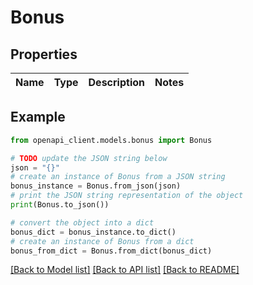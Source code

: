 # Bonus


## Properties

Name | Type | Description | Notes
------------ | ------------- | ------------- | -------------

## Example

```python
from openapi_client.models.bonus import Bonus

# TODO update the JSON string below
json = "{}"
# create an instance of Bonus from a JSON string
bonus_instance = Bonus.from_json(json)
# print the JSON string representation of the object
print(Bonus.to_json())

# convert the object into a dict
bonus_dict = bonus_instance.to_dict()
# create an instance of Bonus from a dict
bonus_from_dict = Bonus.from_dict(bonus_dict)
```
[[Back to Model list]](../README.md#documentation-for-models) [[Back to API list]](../README.md#documentation-for-api-endpoints) [[Back to README]](../README.md)


